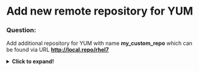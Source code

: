 # Add new remote repository for YUM

### Question:
Add additional repository for YUM with name **my_custom_repo** which can be found via URL **http://local.repo/rhel7**

<details>
 <summary><b>Click to expand!</b></summary>

### Answer:

* **YUM** repositories are configured mostly in the file **/etc/yum.conf**. We can see the total contents of this file with
added formatting using command (if it is not installed You can find it in the **yum-utils** package):

```
yum-config-manager
```

* Among the properties listed in this file is **reposdir** which specifies (by default) paths to folders which are being scanned for
 files containing information about repositories. In my case the existing folder is **/etc/yum.repos.d**. 

* We create a config file in this folder - by convention the suffix of these files is **.repo**. 

```
vi /etc/yum.repos.d/my_custom_repo.repo
# and we enter in editor below content
[my_custom_repo]
name=my_custom_repo
baseurl=http://local.repo/rhel7
enabled=1
```

* Make sure that repository is seen by YUM:

```
yum repolist | grep my_custom_repo
* or other (which is more readable)
yum-config-manager my_custom_repo 
```

</details>
